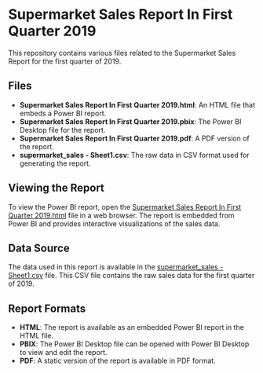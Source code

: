 # Supermarket Sales Report In First Quarter 2019

This repository contains various files related to the Supermarket Sales Report for the first quarter of 2019.

## Files

- **Supermarket Sales Report In First Quarter 2019.html**: An HTML file that embeds a Power BI report.
- **Supermarket Sales Report In First Quarter 2019.pbix**: The Power BI Desktop file for the report.
- **Supermarket Sales Report In First Quarter 2019.pdf**: A PDF version of the report.
- **supermarket_sales - Sheet1.csv**: The raw data in CSV format used for generating the report.

## Viewing the Report

To view the Power BI report, open the [Supermarket Sales Report In First Quarter 2019.html](Supermarket%20Sales%20Report%20In%20First%20Quarter%202019.html) file in a web browser. The report is embedded from Power BI and provides interactive visualizations of the sales data.

## Data Source

The data used in this report is available in the [supermarket_sales - Sheet1.csv](supermarket_sales%20-%20Sheet1.csv) file. This CSV file contains the raw sales data for the first quarter of 2019.

## Report Formats

- **HTML**: The report is available as an embedded Power BI report in the HTML file.
- **PBIX**: The Power BI Desktop file can be opened with Power BI Desktop to view and edit the report.
- **PDF**: A static version of the report is available in PDF format.
